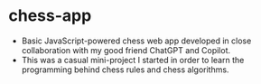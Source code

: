 # chess-app 
- Basic JavaScript-powered chess web app developed in close collaboration with my good friend ChatGPT and Copilot.
- This was a casual mini-project I started in order to learn the programming behind chess rules and chess algorithms.
